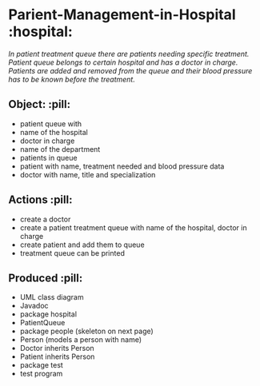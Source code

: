 <h1> Parient-Management-in-Hospital :hospital:</h1>

*In patient treatment queue there are patients needing specific treatment. Patient queue belongs to certain hospital and has a doctor in charge. Patients are added and removed from the queue and their blood pressure has to be known before the treatment.*

<h2>Object: :pill:</h2>
<ul>
  <li> patient queue with</li>
<li>name of the hospital</li>
<li>doctor in charge</li>
<li>name of the department</li>
<li>patients in queue</li>
<li>patient with name, treatment needed and blood pressure data</li>
<li>doctor with name, title and specialization</li>
  </ul>

<h2>Actions :pill:</h2>
<ul>
<li>create a doctor</li>
<li>create a patient treatment queue with name of the hospital, doctor in charge</li>
<li>create patient and add them to queue</li>
<li>treatment queue can be printed</li>
</ul>
 
<h2>Produced :pill:</h2>
<ul>
<li>UML class diagram</li>
<li>Javadoc</li>
<li>package hospital</li>
<li>PatientQueue</li>
<li>package people (skeleton on next page)</li>
<li>Person (models a person with name)</li>
<li>Doctor inherits Person</li>
<li>Patient inherits Person</li>
<li>package test</li>
<li>test program</li>
</ul>


